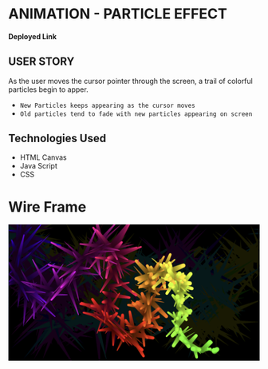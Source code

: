 # ANIMATION - PARTICLE EFFECT

#### Deployed Link

## USER STORY
As the user moves the cursor pointer through the screen, a trail of colorful particles begin to apper. 
- `New Particles keeps appearing as the cursor moves`
- `Old particles tend to fade with new particles appearing on screen`

## Technologies Used
- HTML Canvas
- Java Script
- CSS

# Wire Frame

![Image](WireFrame.png)
